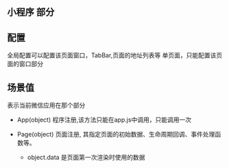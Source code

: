 
## 小程序 部分


## 配置

全局配置可以配置该页面窗口，TabBar,页面的地址列表等
单页面，只能配置该页面的窗口部分

## 场景值

表示当前微信应用在那个部分



+ App(object) 程序注册,该方法只能在app.js中调用，只能调用一次

+ Page(object) 页面注册, 其指定页面的初始数据、生命周期回调、事件处理函数等。
	- object.data 是页面第一次渲染时使用的数据



